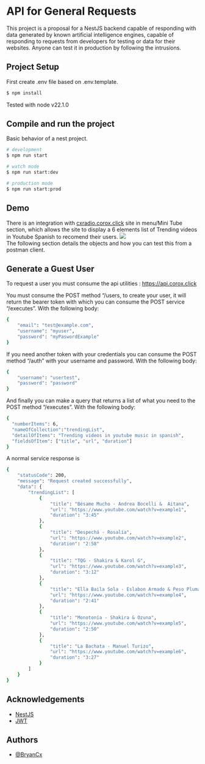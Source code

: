 
# API for General Requests

This project is a proposal for a NestJS backend capable of responding with data generated by known artificial intelligence engines, capable of responding to requests from developers for testing or data for their websites.  Anyone can test it in production by following the intrusions.


## Project Setup
First create .env file based on .env.template.

```bash
$ npm install
```
Tested with node v22.1.0
## Compile and run the project
Basic behavior of a nest project.
```bash
# development
$ npm run start

# watch mode
$ npm run start:dev

# production mode
$ npm run start:prod
```
## Demo
There is an integration with  <a href="https://corox.click/cxradio/">cxradio.corox.click</a> site in menu/Mini Tube section, which allows the site to display a 6 elements list of Trending videos in Youtube Spanish to recomend their users.
<img src="https://firebasestorage.googleapis.com/v0/b/corox-radios.appspot.com/o/screenview.png?alt=media"/>
<br>
The following section details the objects and how you can test this from a postman client.



## Generate a Guest User
To request a user you must consume the api utilities : https://api.corox.click

You must consume the POST method “/users, to create your user, it will return the bearer token with which you can consume the POST service “/executes”. With the following body:
```bash
{
    "email": "test@example.com",
    "username": "myuser",
    "password": "myPaswordExample"
}
```

If you need another token with your credentials you can consume the POST method “/auth” with your username and password. With the following body:

```bash
{
    "username": "usertest",
    "password": "password"
}
```
And finally you can make a query that returns a list of what you need to the POST method “/executes”. With the following body:
```bash
{
  "numberItems": 6,
  "nameOfCollection":"trendingList",
  "detailOfItems": "Trending videos in youtube music in spanish",
  "fieldsOfItem": ["title", "url", "duration"]
}
```

A normal service response is
```bash
{
    "statusCode": 200,
    "message": "Request created successfully",
    "data": {
        "trendingList": [
            {
                "title": "Bésame Mucho - Andrea Bocelli &  Aitana",
                "url": "https://www.youtube.com/watch?v=example1",
                "duration": "3:45"
            },
            {
                "title": "Despechá - Rosalía",
                "url": "https://www.youtube.com/watch?v=example2",
                "duration": "2:58"
            },
            {
                "title": "TQG - Shakira & Karol G",
                "url": "https://www.youtube.com/watch?v=example3",
                "duration": "3:12"
            },
            {
                "title": "Ella Baila Sola - Eslabon Armado & Peso Pluma",
                "url": "https://www.youtube.com/watch?v=example4",
                "duration": "2:41"
            },
            {
                "title": "Monotonía - Shakira & Ozuna",
                "url": "https://www.youtube.com/watch?v=example5",
                "duration": "2:50"
            },
            {
                "title": "La Bachata - Manuel Turizo",
                "url": "https://www.youtube.com/watch?v=example6",
                "duration": "3:27"
            }
        ]
    }
}
```

## Acknowledgements

 - [NestJS](https://docs.nestjs.com/)
 - [JWT](https://jwt.io/introduction)



## Authors

- [@BryanCx](https://github.com/CoroTapia6191)

